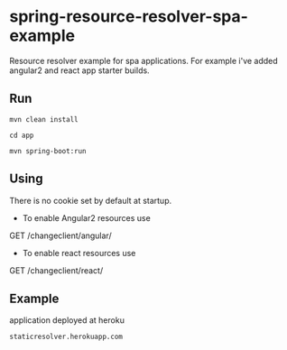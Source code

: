 # spring-resource-resolver-spa-example

Resource resolver example for spa applications. For example i've added angular2 and react app starter builds.  

## Run

```
mvn clean install

cd app

mvn spring-boot:run
```

## Using

There is no cookie set by default at startup. 

* To enable Angular2 resources use

GET /changeclient/angular/

* To enable react resources use 

GET /changeclient/react/

## Example

application deployed at heroku 

```
staticresolver.herokuapp.com
```
